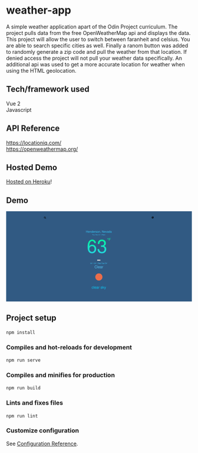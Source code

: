 # weather-app
A simple weather application apart of the Odin Project curriculum. 
The project pulls data from the free OpenWeatherMap api and displays the data.
This project will allow the user to switch between faranheit and celsius. You are able to search specific cities as well.
Finally a ranom button was added to randomly generate a zip code and pull the weather from that location.
If denied access the project will not pull your weather data specifically.
An additional api was used to get a more accurate location for weather when using the HTML
geolocation.


## Tech/framework used
Vue 2  
Javascript


## API Reference
https://locationiq.com/  
https://openweathermap.org/

## Hosted Demo
[Hosted on Heroku](https://weather-app-odin.herokuapp.com/)!


## Demo
![](weatherapp_demo.gif)


## Project setup
```
npm install
```

### Compiles and hot-reloads for development
```
npm run serve
```

### Compiles and minifies for production
```
npm run build
```

### Lints and fixes files
```
npm run lint
```

### Customize configuration
See [Configuration Reference](https://cli.vuejs.org/config/).
